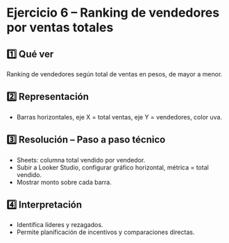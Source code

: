 # Ejercicio 6 – Ranking de vendedores por ventas totales

## 1️⃣ Qué ver
Ranking de vendedores según total de ventas en pesos, de mayor a menor.

## 2️⃣ Representación
- Barras horizontales, eje X = total ventas, eje Y = vendedores, color uva.

## 3️⃣ Resolución – Paso a paso técnico
- Sheets: columna total vendido por vendedor.  
- Subir a Looker Studio, configurar gráfico horizontal, métrica = total vendido.  
- Mostrar monto sobre cada barra.

## 4️⃣ Interpretación
- Identifica líderes y rezagados.  
- Permite planificación de incentivos y comparaciones directas.